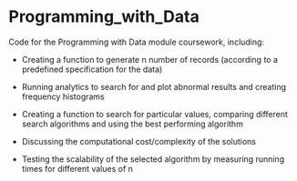 # Programming_with_Data

Code for the Programming with Data module coursework, including:

- Creating a function to generate n number of records (according to a predefined specification for the data)

- Running analytics to search for and plot abnormal results and creating frequency histograms

- Creating a function to search for particular values, comparing different search algorithms and using the best performing algorithm

- Discussing the computational cost/complexity of the solutions

- Testing the scalability of the selected algorithm by measuring running times for different values of n
